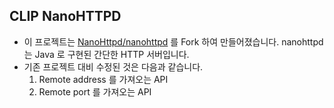 ## CLIP NanoHTTPD

 * 이 프로젝트는 [NanoHttpd/nanohttpd](https://github.com/NanoHttpd/nanohttpd) 를 Fork 하여 만들어졌습니다. nanohttpd 는 Java 로 구현된 간단한 HTTP 서버입니다. 
 * 기존 프로젝트 대비 수정된 것은 다음과 같습니다.
   1. Remote address 를 가져오는 API
   2. Remote port 를 가져오는 API
 